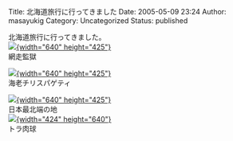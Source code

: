 Title: 北海道旅行に行ってきました
Date: 2005-05-09 23:24
Author: masayukig
Category: Uncategorized
Status: published

北海道旅行に行ってきました。  
[![](http://lunatic.xrea.jp/mt/archives/DSC_0465-thumb.JPG){width="640"
height="425"}](http://lunatic.xrea.jp/mt/archives/DSC_0465.html)  
網走監獄

[![](http://lunatic.xrea.jp/mt/archives/DSC_0497-thumb.jpg){width="640"
height="425"}](http://lunatic.xrea.jp/mt/archives/DSC_0497.html)  
海老チリスパゲティ

[![](http://lunatic.xrea.jp/mt/archives/DSC_0387-thumb.JPG){width="640"
height="425"}](http://lunatic.xrea.jp/mt/archives/DSC_0387.html)  
日本最北端の地  
[![](http://lunatic.xrea.jp/mt/archives/DSC_0687-thumb.JPG){width="424"
height="640"}](http://lunatic.xrea.jp/mt/archives/DSC_0687.html)  
トラ肉球
